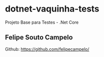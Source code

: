 # dotnet-vaquinha-tests
Projeto Base para Testes - .Net Core  

## Felipe Souto Campelo
Github: https://github.com/felipecampelo/
